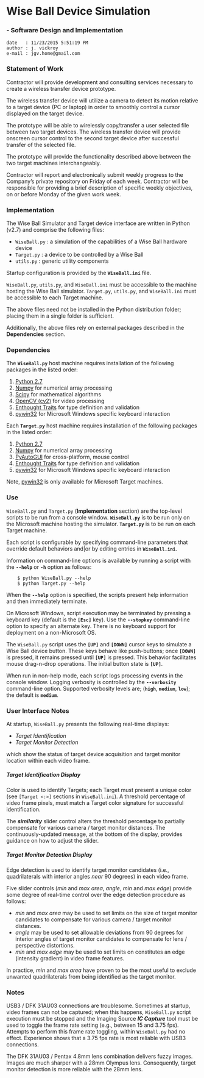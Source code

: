 
# Wise Ball Device Simulation #
### - Software Design and Implementation ###

    date   : 11/23/2015 5:51:19 PM 
    author : j. vickroy
    e-mail : jgv.home@gmail.com


### Statement of Work ###

Contractor will provide development and consulting services necessary to create a wireless transfer device prototype.

The wireless transfer device will utilize a camera to detect its motion relative to a target device (PC or laptop) in order to smoothly control a cursor displayed on the target device.

The prototype will be able to wirelessly copy/transfer a user selected file between two target devices.  The wireless transfer device will provide onscreen cursor control to the second target device after successful transfer of the selected file.

The prototype will provide the functionality described above between the two target machines interchangeably.

Contractor will report and electronically submit weekly progress to the Company’s private repository on Friday of each week. Contractor will be responsible for providing a brief description of specific weekly objectives, on or before Monday of the given work week.

### Implementation ###

The Wise Ball Simulator and Target device interface are written in Python (v2.7) and comprise the following files:

- `WiseBall.py` : a simulation of the capabilities of a Wise Ball hardware device
- `Target.py` : a device to be controlled by a Wise Ball
- `utils.py` : generic utility components

Startup configuration is provided by the **`WiseBall.ini`** file.

`WiseBall.py`, `utils.py`, and `WiseBall.ini` must be accessible to the machine hosting the Wise Ball simulator.  `Target.py`, `utils.py`, and `WiseBall.ini` must be accessible to each Target machine.

The above files need not be installed in the Python distribution folder; placing them in a single folder is sufficient.

Additionally, the above files rely on external packages described in the **Dependencies** section.


### Dependencies ###

The **`WiseBall.py`** host machine requires installation of the following packages in the listed order:  

1. [Python 2.7](http://www.python.org)
1. [Numpy](http://www.lfd.uci.edu/~gohlke/pythonlibs/#numpy) for numerical array processing
2. [Scipy](http://www.lfd.uci.edu/~gohlke/pythonlibs/#scipy) for mathematical algorithms
1. [OpenCV (cv2)](http://www.lfd.uci.edu/~gohlke/pythonlibs/#opencv) for video processing
2. [Enthought Traits](http://www.lfd.uci.edu/~gohlke/pythonlibs/#ets) for type definition and validation
1. [pywin32](http://sourceforge.net/projects/pywin32/files/pywin32/) for Microsoft Windows specific keyboard interaction
 
Each **`Target.py`** host machine requires installation of the following packages in the listed order:  

1. [Python 2.7](http://www.python.org)
1. [Numpy](http://www.lfd.uci.edu/~gohlke/pythonlibs/#numpy) for numerical array processing
1. [PyAutoGUI](https://pyautogui.readthedocs.org/en/latest/) for cross-platform, mouse control
2. [Enthought Traits](http://www.lfd.uci.edu/~gohlke/pythonlibs/#ets) for type definition and validation
1. [pywin32](http://sourceforge.net/projects/pywin32/files/pywin32/) for Microsoft Windows specific keyboard interaction

Note, [pywin32](http://sourceforge.net/projects/pywin32/files/pywin32/) is only available for Microsoft Target machines.

### Use ###

`WiseBall.py` and `Target.py` (**Implementation** section) are the top-level scripts to be run from a console window.  **`WiseBall.py`** is to be run only on the Microsoft machine hosting the simulator.  **`Target.py`** is to be run on each Target machine.

Each script is configurable by specifying command-line parameters that override default behaviors and|or by editing entries in **`WiseBall.ini`**.

Information on command-line options is available by running a script with the **`--help`** or **`-h`** option as follows:

        $ python WiseBall.py --help
        $ python Target.py --help

When the **`--help`** option is specified, the scripts present help information and then immediately terminate.

On Microsoft Windows, script execution may be terminated by pressing a keyboard key (default is the **`[Esc]`** key).  Use the **`--stopkey`** command-line option to specify an alternate key.  There is no keyboard support for deployment on a non-Microsoft OS. 

The `WiseBall.py` script uses the **`[UP]`** and **`[DOWN]`** cursor keys to simulate a Wise Ball device button.  These keys behave like push-buttons; once **`[DOWN]`** is pressed, it remains pressed until **`[UP]`** is pressed.  This behavior facilitates mouse drag-n-drop operations.  The initial button state is **`[UP]`**.

When run in non-help mode, each script logs processing events in the console window.  Logging verbosity is controlled by the **`--verbosity`** command-line option.  Supported verbosity levels are; (**`high`**, **`medium`**, **`low`**); the default is **`medium`**.


### User Interface Notes ###

At startup, `WiseBall.py` presents the following real-time displays:

- *Target Identification*
- *Target Monitor Detection*

which show the status of target device acquisition and target monitor location within each video frame.

##### *Target Identification* Display #####

Color is used to identify Targets; each Target must present a unique color (see `[Target <:>]` sections in `WiseBall.ini`).  A threshold percentage of video frame pixels, must match a Target color signature for successful identification. 

The  ***similarity*** slider control alters the threshold percentage to partially compensate for various camera / target monitor distances.  The continuously-updated message, at the bottom of the display, provides guidance on how to adjust the slider.

##### *Target Monitor Detection* Display #####

Edge detection is used to identify target monitor candidates (i.e., quadrilaterals with interior angles *near* 90 degrees) in each video frame.

Five slider controls (*min* and *max area*, *angle*, *min* and *max edge*) provide some degree of real-time control over the edge detection procedure as follows:

- *min* and *max area* may be used to set limits on the size of target monitor candidates to compensate for various camera / target monitor distances.
- *angle* may be used to set allowable deviations from 90 degrees for interior angles of target monitor candidates to compensate for lens / perspective distortions.
- *min* and *max edge* may be used to set limits on constitutes an edge (intensity gradient) in video frame features.

In practice, *min* and *max area* have proven to be the most useful to exclude unwanted quadrilaterals from being identified as the target monitor.

### Notes ###

USB3 / DFK 31AU03 connections are troublesome.  Sometimes at startup, video frames can not be captured; when this happens, `WiseBall.py` script execution must be stopped and the Imaging Source ***IC Capture*** tool must be used to toggle the frame rate setting (e.g., between 15 and 3.75 fps).  Attempts to perform this frame rate toggling, within `WiseBall.py` had no effect.  Experience shows that a 3.75 fps rate is most reliable with USB3 connections.

The DFK 31AU03 / Pentax 4.8mm lens combination delivers fuzzy images.  Images are much sharper with a 28mm Olympus lens.  Consequently, target monitor detection is more reliable with the 28mm lens.

